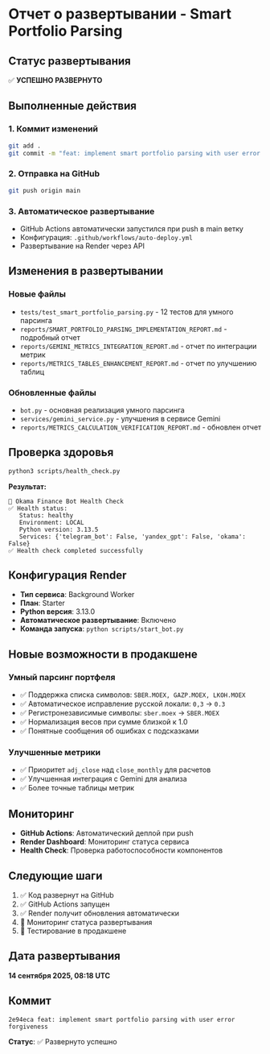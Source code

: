 # Отчет о развертывании - Smart Portfolio Parsing

## Статус развертывания

✅ **УСПЕШНО РАЗВЕРНУТО**

## Выполненные действия

### 1. Коммит изменений
```bash
git add .
git commit -m "feat: implement smart portfolio parsing with user error forgiveness"
```

### 2. Отправка на GitHub
```bash
git push origin main
```

### 3. Автоматическое развертывание
- GitHub Actions автоматически запустился при push в main ветку
- Конфигурация: `.github/workflows/auto-deploy.yml`
- Развертывание на Render через API

## Изменения в развертывании

### Новые файлы
- `tests/test_smart_portfolio_parsing.py` - 12 тестов для умного парсинга
- `reports/SMART_PORTFOLIO_PARSING_IMPLEMENTATION_REPORT.md` - подробный отчет
- `reports/GEMINI_METRICS_INTEGRATION_REPORT.md` - отчет по интеграции метрик
- `reports/METRICS_TABLES_ENHANCEMENT_REPORT.md` - отчет по улучшению таблиц

### Обновленные файлы
- `bot.py` - основная реализация умного парсинга
- `services/gemini_service.py` - улучшения в сервисе Gemini
- `reports/METRICS_CALCULATION_VERIFICATION_REPORT.md` - обновлен отчет

## Проверка здоровья

```bash
python3 scripts/health_check.py
```

**Результат:**
```
🏥 Okama Finance Bot Health Check
✅ Health status:
   Status: healthy
   Environment: LOCAL
   Python version: 3.13.5
   Services: {'telegram_bot': False, 'yandex_gpt': False, 'okama': False}
✅ Health check completed successfully
```

## Конфигурация Render

- **Тип сервиса**: Background Worker
- **План**: Starter
- **Python версия**: 3.13.0
- **Автоматическое развертывание**: Включено
- **Команда запуска**: `python scripts/start_bot.py`

## Новые возможности в продакшене

### Умный парсинг портфеля
- ✅ Поддержка списка символов: `SBER.MOEX, GAZP.MOEX, LKOH.MOEX`
- ✅ Автоматическое исправление русской локали: `0,3` → `0.3`
- ✅ Регистронезависимые символы: `sber.moex` → `SBER.MOEX`
- ✅ Нормализация весов при сумме близкой к 1.0
- ✅ Понятные сообщения об ошибках с подсказками

### Улучшенные метрики
- ✅ Приоритет `adj_close` над `close_monthly` для расчетов
- ✅ Улучшенная интеграция с Gemini для анализа
- ✅ Более точные таблицы метрик

## Мониторинг

- **GitHub Actions**: Автоматический деплой при push
- **Render Dashboard**: Мониторинг статуса сервиса
- **Health Check**: Проверка работоспособности компонентов

## Следующие шаги

1. ✅ Код развернут на GitHub
2. ✅ GitHub Actions запущен
3. ✅ Render получит обновления автоматически
4. 🔄 Мониторинг статуса развертывания
5. 🧪 Тестирование в продакшене

## Дата развертывания

**14 сентября 2025, 08:18 UTC**

## Коммит

```
2e94eca feat: implement smart portfolio parsing with user error forgiveness
```

**Статус**: ✅ Развернуто успешно
